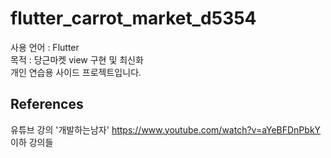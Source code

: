 # flutter_carrot_market_d5354

사용 언어 : Flutter<br/>
목적 : 당근마켓 view 구현 및 최신화<br/>
개인 연습용 사이드 프로젝트입니다.

## References

유튜브 강의 '개발하는남자' https://www.youtube.com/watch?v=aYeBFDnPbkY 이하 강의들

